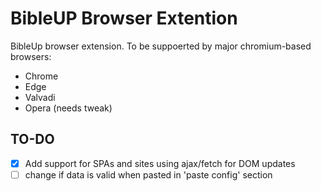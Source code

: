 # BibleUP Browser Extention
BibleUp browser extension. To be suppoerted by major chromium-based browsers:
- Chrome
- Edge
- Valvadi
- Opera (needs tweak)

## TO-DO
- [x] Add support for SPAs and sites using ajax/fetch for DOM updates
- [ ] change if data is valid when pasted in 'paste config' section